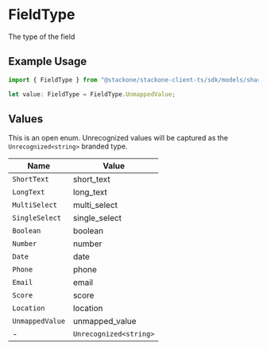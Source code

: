 # FieldType

The type of the field

## Example Usage

```typescript
import { FieldType } from "@stackone/stackone-client-ts/sdk/models/shared";

let value: FieldType = FieldType.UnmappedValue;
```

## Values

This is an open enum. Unrecognized values will be captured as the `Unrecognized<string>` branded type.

| Name                   | Value                  |
| ---------------------- | ---------------------- |
| `ShortText`            | short_text             |
| `LongText`             | long_text              |
| `MultiSelect`          | multi_select           |
| `SingleSelect`         | single_select          |
| `Boolean`              | boolean                |
| `Number`               | number                 |
| `Date`                 | date                   |
| `Phone`                | phone                  |
| `Email`                | email                  |
| `Score`                | score                  |
| `Location`             | location               |
| `UnmappedValue`        | unmapped_value         |
| -                      | `Unrecognized<string>` |